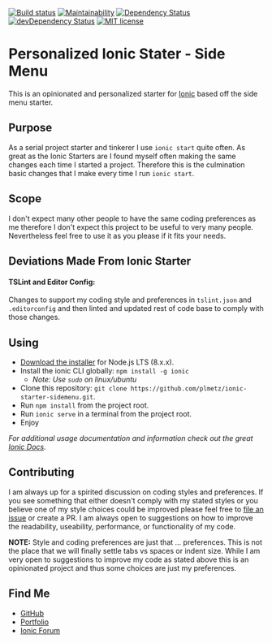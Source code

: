 [![Build status](https://ci.appveyor.com/api/projects/status/7csk7ba1b8wmq2cx?svg=true)](https://ci.appveyor.com/project/plmetz/ionic-starter-sidemenu)
[![Maintainability](https://api.codeclimate.com/v1/badges/4c355cea0cbc857f8c2b/maintainability)](https://codeclimate.com/github/plmetz/ionic-starter-sidemenu/maintainability)
[![Dependency Status](https://david-dm.org/plmetz/ionic-starter-sidemenu/status.svg)](https://david-dm.org/lathonez/clicker)
[![devDependency Status](https://david-dm.org/plmetz/ionic-starter-sidemenu/dev-status.svg)](https://david-dm.org/lathonez/clicker#info=devDependencies)
[![MIT license](https://img.shields.io/badge/license-MIT-brightgreen.svg)](http://opensource.org/licenses/MIT)

# Personalized Ionic Stater - Side Menu

This is an opinionated and personalized starter for [Ionic](https://ionicframework.com) based off the side menu starter.

## Purpose

As a serial project starter and tinkerer I use `ionic start` quite often. As great as the Ionic Starters are I found myself often making the same changes each time I started a project. Therefore this is the culmination basic changes that I make every time I run `ionic start`.

## Scope

I don't expect many other people to have the same coding preferences as me therefore I don't expect this project to be useful to very many people. Nevertheless feel free to use it as you please if it fits your needs.

## Deviations Made From Ionic Starter

#### TSLint and Editor Config:

Changes to support my coding style and preferences in `tslint.json` and `.editorconfig` and then linted and updated rest of code base to comply with those changes.

## Using

* [Download the installer](https://nodejs.org/) for Node.js LTS (8.x.x).
* Install the ionic CLI globally: `npm install -g ionic`
  * *Note: Use `sudo` on linux/ubuntu*
* Clone this repository: `git clone https://github.com/plmetz/ionic-starter-sidemenu.git`.
* Run `npm install` from the project root.
* Run `ionic serve` in a terminal from the project root.
* Enjoy

*For additional usage documentation and information check out the great [Ionic Docs](https://ionicframework.com/docs/).*

## Contributing

I am always up for a spirited discussion on coding styles and preferences. If you see something that either doesn't comply with my stated styles or you believe one of my style choices could be improved please feel free to [file an issue](https://github.com/plmetz/ionic-starter-sidemenu/issues/new) or create a PR. I am always open to suggestions on how to improve the readability, useability, performance, or functionality of my code.

**NOTE:** Style and coding preferences are just that ... preferences. This is not the place that we will finally settle tabs vs spaces or indent size. While I am very open to suggestions to improve my code as stated above this is an opinionated project and thus some choices are just my preferences.

## Find Me

* [GitHub](https://github.com/plmetz)
* [Portfolio](http://perpetualmotion.paulandtovah.com/paul)
* [Ionic Forum](https://forum.ionicframework.com/u/plmetz/summary)
